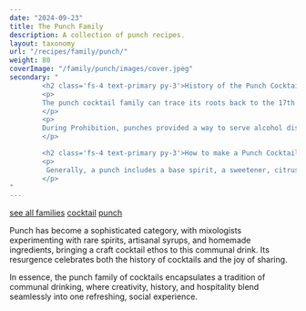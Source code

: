 ```yaml
---
date: "2024-09-23"
title: The Punch Family
description: A collection of punch recipes.
layout: taxonomy
url: "/recipes/family/punch/"
weight: 80
coverImage: "/family/punch/images/cover.jpeg"
secondary: "
        <h2 class='fs-4 text-primary py-3'>History of the Punch Cocktail Family</h2>
        <p>
        The punch cocktail family can trace its roots back to the 17th century, originating in India as 'paantsch', a word from Hindi meaning 'five', which referred to the five original ingredients: spirit, sugar, lemon, water, and tea or spices. British sailors and traders brought this concoction back to England, where it evolved into a communal drink served at social gatherings.
        </p>
        <p>
        During Prohibition, punches provided a way to serve alcohol discreetly, often with fruit juices or sodas to mask the taste of inferior spirits.
        </p>

        <h2 class='fs-4 text-primary py-3'>How to make a Punch Cocktail</h2>
        <p>
         Generally, a punch includes a base spirit, a sweetener, citrus or tart component, water or a non-alcoholic mixer, and often a spice or aromatic element. Modern punches might also include fruit or vegetable juices, tea, or wine.
        </p>
"
---
```



<a href="/recipes/family/" class="badge bg-success text-light text-decoration-none">see all families</a> 
<a href="/recipes/category/cocktail/" class="badge text-bg-primary text-decoration-none">cocktail</a> 
<a href="/recipes/family/punch/" class="badge text-bg-info text-decoration-none">punch</a>

Punch has become a sophisticated category, with mixologists experimenting with rare spirits, artisanal syrups, and homemade ingredients, bringing a craft cocktail ethos to this communal drink. Its resurgence celebrates both the history of cocktails and the joy of sharing.

In essence, the punch family of cocktails encapsulates a tradition of communal drinking, where creativity, history, and hospitality blend seamlessly into one refreshing, social experience.